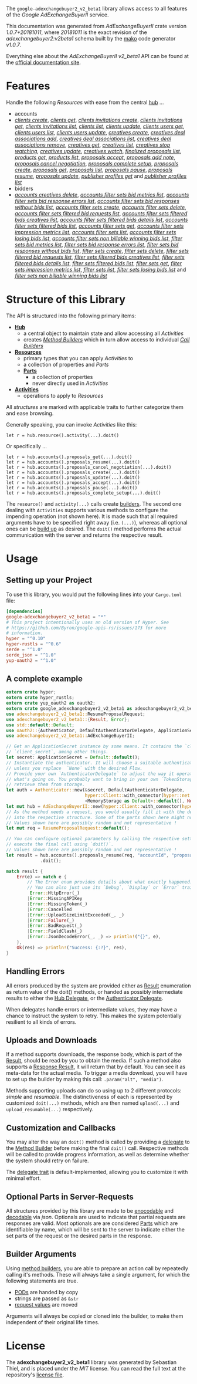 <!---
DO NOT EDIT !
This file was generated automatically from 'src/mako/api/README.md.mako'
DO NOT EDIT !
-->
The `google-adexchangebuyer2_v2_beta1` library allows access to all features of the *Google AdExchangeBuyerII* service.

This documentation was generated from *AdExchangeBuyerII* crate version *1.0.7+20181011*, where *20181011* is the exact revision of the *adexchangebuyer2:v2beta1* schema built by the [mako](http://www.makotemplates.org/) code generator *v1.0.7*.

Everything else about the *AdExchangeBuyerII* *v2_beta1* API can be found at the
[official documentation site](https://developers.google.com/authorized-buyers/apis/reference/rest/).
# Features

Handle the following *Resources* with ease from the central [hub](https://docs.rs/google-adexchangebuyer2_v2_beta1/1.0.7+20181011/google_adexchangebuyer2_v2_beta1/struct.AdExchangeBuyerII.html) ... 

* accounts
 * [*clients create*](https://docs.rs/google-adexchangebuyer2_v2_beta1/1.0.7+20181011/google_adexchangebuyer2_v2_beta1/struct.AccountClientCreateCall.html), [*clients get*](https://docs.rs/google-adexchangebuyer2_v2_beta1/1.0.7+20181011/google_adexchangebuyer2_v2_beta1/struct.AccountClientGetCall.html), [*clients invitations create*](https://docs.rs/google-adexchangebuyer2_v2_beta1/1.0.7+20181011/google_adexchangebuyer2_v2_beta1/struct.AccountClientInvitationCreateCall.html), [*clients invitations get*](https://docs.rs/google-adexchangebuyer2_v2_beta1/1.0.7+20181011/google_adexchangebuyer2_v2_beta1/struct.AccountClientInvitationGetCall.html), [*clients invitations list*](https://docs.rs/google-adexchangebuyer2_v2_beta1/1.0.7+20181011/google_adexchangebuyer2_v2_beta1/struct.AccountClientInvitationListCall.html), [*clients list*](https://docs.rs/google-adexchangebuyer2_v2_beta1/1.0.7+20181011/google_adexchangebuyer2_v2_beta1/struct.AccountClientListCall.html), [*clients update*](https://docs.rs/google-adexchangebuyer2_v2_beta1/1.0.7+20181011/google_adexchangebuyer2_v2_beta1/struct.AccountClientUpdateCall.html), [*clients users get*](https://docs.rs/google-adexchangebuyer2_v2_beta1/1.0.7+20181011/google_adexchangebuyer2_v2_beta1/struct.AccountClientUserGetCall.html), [*clients users list*](https://docs.rs/google-adexchangebuyer2_v2_beta1/1.0.7+20181011/google_adexchangebuyer2_v2_beta1/struct.AccountClientUserListCall.html), [*clients users update*](https://docs.rs/google-adexchangebuyer2_v2_beta1/1.0.7+20181011/google_adexchangebuyer2_v2_beta1/struct.AccountClientUserUpdateCall.html), [*creatives create*](https://docs.rs/google-adexchangebuyer2_v2_beta1/1.0.7+20181011/google_adexchangebuyer2_v2_beta1/struct.AccountCreativeCreateCall.html), [*creatives deal associations add*](https://docs.rs/google-adexchangebuyer2_v2_beta1/1.0.7+20181011/google_adexchangebuyer2_v2_beta1/struct.AccountCreativeDealAssociationAddCall.html), [*creatives deal associations list*](https://docs.rs/google-adexchangebuyer2_v2_beta1/1.0.7+20181011/google_adexchangebuyer2_v2_beta1/struct.AccountCreativeDealAssociationListCall.html), [*creatives deal associations remove*](https://docs.rs/google-adexchangebuyer2_v2_beta1/1.0.7+20181011/google_adexchangebuyer2_v2_beta1/struct.AccountCreativeDealAssociationRemoveCall.html), [*creatives get*](https://docs.rs/google-adexchangebuyer2_v2_beta1/1.0.7+20181011/google_adexchangebuyer2_v2_beta1/struct.AccountCreativeGetCall.html), [*creatives list*](https://docs.rs/google-adexchangebuyer2_v2_beta1/1.0.7+20181011/google_adexchangebuyer2_v2_beta1/struct.AccountCreativeListCall.html), [*creatives stop watching*](https://docs.rs/google-adexchangebuyer2_v2_beta1/1.0.7+20181011/google_adexchangebuyer2_v2_beta1/struct.AccountCreativeStopWatchingCall.html), [*creatives update*](https://docs.rs/google-adexchangebuyer2_v2_beta1/1.0.7+20181011/google_adexchangebuyer2_v2_beta1/struct.AccountCreativeUpdateCall.html), [*creatives watch*](https://docs.rs/google-adexchangebuyer2_v2_beta1/1.0.7+20181011/google_adexchangebuyer2_v2_beta1/struct.AccountCreativeWatchCall.html), [*finalized proposals list*](https://docs.rs/google-adexchangebuyer2_v2_beta1/1.0.7+20181011/google_adexchangebuyer2_v2_beta1/struct.AccountFinalizedProposalListCall.html), [*products get*](https://docs.rs/google-adexchangebuyer2_v2_beta1/1.0.7+20181011/google_adexchangebuyer2_v2_beta1/struct.AccountProductGetCall.html), [*products list*](https://docs.rs/google-adexchangebuyer2_v2_beta1/1.0.7+20181011/google_adexchangebuyer2_v2_beta1/struct.AccountProductListCall.html), [*proposals accept*](https://docs.rs/google-adexchangebuyer2_v2_beta1/1.0.7+20181011/google_adexchangebuyer2_v2_beta1/struct.AccountProposalAcceptCall.html), [*proposals add note*](https://docs.rs/google-adexchangebuyer2_v2_beta1/1.0.7+20181011/google_adexchangebuyer2_v2_beta1/struct.AccountProposalAddNoteCall.html), [*proposals cancel negotiation*](https://docs.rs/google-adexchangebuyer2_v2_beta1/1.0.7+20181011/google_adexchangebuyer2_v2_beta1/struct.AccountProposalCancelNegotiationCall.html), [*proposals complete setup*](https://docs.rs/google-adexchangebuyer2_v2_beta1/1.0.7+20181011/google_adexchangebuyer2_v2_beta1/struct.AccountProposalCompleteSetupCall.html), [*proposals create*](https://docs.rs/google-adexchangebuyer2_v2_beta1/1.0.7+20181011/google_adexchangebuyer2_v2_beta1/struct.AccountProposalCreateCall.html), [*proposals get*](https://docs.rs/google-adexchangebuyer2_v2_beta1/1.0.7+20181011/google_adexchangebuyer2_v2_beta1/struct.AccountProposalGetCall.html), [*proposals list*](https://docs.rs/google-adexchangebuyer2_v2_beta1/1.0.7+20181011/google_adexchangebuyer2_v2_beta1/struct.AccountProposalListCall.html), [*proposals pause*](https://docs.rs/google-adexchangebuyer2_v2_beta1/1.0.7+20181011/google_adexchangebuyer2_v2_beta1/struct.AccountProposalPauseCall.html), [*proposals resume*](https://docs.rs/google-adexchangebuyer2_v2_beta1/1.0.7+20181011/google_adexchangebuyer2_v2_beta1/struct.AccountProposalResumeCall.html), [*proposals update*](https://docs.rs/google-adexchangebuyer2_v2_beta1/1.0.7+20181011/google_adexchangebuyer2_v2_beta1/struct.AccountProposalUpdateCall.html), [*publisher profiles get*](https://docs.rs/google-adexchangebuyer2_v2_beta1/1.0.7+20181011/google_adexchangebuyer2_v2_beta1/struct.AccountPublisherProfileGetCall.html) and [*publisher profiles list*](https://docs.rs/google-adexchangebuyer2_v2_beta1/1.0.7+20181011/google_adexchangebuyer2_v2_beta1/struct.AccountPublisherProfileListCall.html)
* bidders
 * [*accounts creatives delete*](https://docs.rs/google-adexchangebuyer2_v2_beta1/1.0.7+20181011/google_adexchangebuyer2_v2_beta1/struct.BidderAccountCreativeDeleteCall.html), [*accounts filter sets bid metrics list*](https://docs.rs/google-adexchangebuyer2_v2_beta1/1.0.7+20181011/google_adexchangebuyer2_v2_beta1/struct.BidderAccountFilterSetBidMetricListCall.html), [*accounts filter sets bid response errors list*](https://docs.rs/google-adexchangebuyer2_v2_beta1/1.0.7+20181011/google_adexchangebuyer2_v2_beta1/struct.BidderAccountFilterSetBidResponseErrorListCall.html), [*accounts filter sets bid responses without bids list*](https://docs.rs/google-adexchangebuyer2_v2_beta1/1.0.7+20181011/google_adexchangebuyer2_v2_beta1/struct.BidderAccountFilterSetBidResponsesWithoutBidListCall.html), [*accounts filter sets create*](https://docs.rs/google-adexchangebuyer2_v2_beta1/1.0.7+20181011/google_adexchangebuyer2_v2_beta1/struct.BidderAccountFilterSetCreateCall.html), [*accounts filter sets delete*](https://docs.rs/google-adexchangebuyer2_v2_beta1/1.0.7+20181011/google_adexchangebuyer2_v2_beta1/struct.BidderAccountFilterSetDeleteCall.html), [*accounts filter sets filtered bid requests list*](https://docs.rs/google-adexchangebuyer2_v2_beta1/1.0.7+20181011/google_adexchangebuyer2_v2_beta1/struct.BidderAccountFilterSetFilteredBidRequestListCall.html), [*accounts filter sets filtered bids creatives list*](https://docs.rs/google-adexchangebuyer2_v2_beta1/1.0.7+20181011/google_adexchangebuyer2_v2_beta1/struct.BidderAccountFilterSetFilteredBidCreativeListCall.html), [*accounts filter sets filtered bids details list*](https://docs.rs/google-adexchangebuyer2_v2_beta1/1.0.7+20181011/google_adexchangebuyer2_v2_beta1/struct.BidderAccountFilterSetFilteredBidDetailListCall.html), [*accounts filter sets filtered bids list*](https://docs.rs/google-adexchangebuyer2_v2_beta1/1.0.7+20181011/google_adexchangebuyer2_v2_beta1/struct.BidderAccountFilterSetFilteredBidListCall.html), [*accounts filter sets get*](https://docs.rs/google-adexchangebuyer2_v2_beta1/1.0.7+20181011/google_adexchangebuyer2_v2_beta1/struct.BidderAccountFilterSetGetCall.html), [*accounts filter sets impression metrics list*](https://docs.rs/google-adexchangebuyer2_v2_beta1/1.0.7+20181011/google_adexchangebuyer2_v2_beta1/struct.BidderAccountFilterSetImpressionMetricListCall.html), [*accounts filter sets list*](https://docs.rs/google-adexchangebuyer2_v2_beta1/1.0.7+20181011/google_adexchangebuyer2_v2_beta1/struct.BidderAccountFilterSetListCall.html), [*accounts filter sets losing bids list*](https://docs.rs/google-adexchangebuyer2_v2_beta1/1.0.7+20181011/google_adexchangebuyer2_v2_beta1/struct.BidderAccountFilterSetLosingBidListCall.html), [*accounts filter sets non billable winning bids list*](https://docs.rs/google-adexchangebuyer2_v2_beta1/1.0.7+20181011/google_adexchangebuyer2_v2_beta1/struct.BidderAccountFilterSetNonBillableWinningBidListCall.html), [*filter sets bid metrics list*](https://docs.rs/google-adexchangebuyer2_v2_beta1/1.0.7+20181011/google_adexchangebuyer2_v2_beta1/struct.BidderFilterSetBidMetricListCall.html), [*filter sets bid response errors list*](https://docs.rs/google-adexchangebuyer2_v2_beta1/1.0.7+20181011/google_adexchangebuyer2_v2_beta1/struct.BidderFilterSetBidResponseErrorListCall.html), [*filter sets bid responses without bids list*](https://docs.rs/google-adexchangebuyer2_v2_beta1/1.0.7+20181011/google_adexchangebuyer2_v2_beta1/struct.BidderFilterSetBidResponsesWithoutBidListCall.html), [*filter sets create*](https://docs.rs/google-adexchangebuyer2_v2_beta1/1.0.7+20181011/google_adexchangebuyer2_v2_beta1/struct.BidderFilterSetCreateCall.html), [*filter sets delete*](https://docs.rs/google-adexchangebuyer2_v2_beta1/1.0.7+20181011/google_adexchangebuyer2_v2_beta1/struct.BidderFilterSetDeleteCall.html), [*filter sets filtered bid requests list*](https://docs.rs/google-adexchangebuyer2_v2_beta1/1.0.7+20181011/google_adexchangebuyer2_v2_beta1/struct.BidderFilterSetFilteredBidRequestListCall.html), [*filter sets filtered bids creatives list*](https://docs.rs/google-adexchangebuyer2_v2_beta1/1.0.7+20181011/google_adexchangebuyer2_v2_beta1/struct.BidderFilterSetFilteredBidCreativeListCall.html), [*filter sets filtered bids details list*](https://docs.rs/google-adexchangebuyer2_v2_beta1/1.0.7+20181011/google_adexchangebuyer2_v2_beta1/struct.BidderFilterSetFilteredBidDetailListCall.html), [*filter sets filtered bids list*](https://docs.rs/google-adexchangebuyer2_v2_beta1/1.0.7+20181011/google_adexchangebuyer2_v2_beta1/struct.BidderFilterSetFilteredBidListCall.html), [*filter sets get*](https://docs.rs/google-adexchangebuyer2_v2_beta1/1.0.7+20181011/google_adexchangebuyer2_v2_beta1/struct.BidderFilterSetGetCall.html), [*filter sets impression metrics list*](https://docs.rs/google-adexchangebuyer2_v2_beta1/1.0.7+20181011/google_adexchangebuyer2_v2_beta1/struct.BidderFilterSetImpressionMetricListCall.html), [*filter sets list*](https://docs.rs/google-adexchangebuyer2_v2_beta1/1.0.7+20181011/google_adexchangebuyer2_v2_beta1/struct.BidderFilterSetListCall.html), [*filter sets losing bids list*](https://docs.rs/google-adexchangebuyer2_v2_beta1/1.0.7+20181011/google_adexchangebuyer2_v2_beta1/struct.BidderFilterSetLosingBidListCall.html) and [*filter sets non billable winning bids list*](https://docs.rs/google-adexchangebuyer2_v2_beta1/1.0.7+20181011/google_adexchangebuyer2_v2_beta1/struct.BidderFilterSetNonBillableWinningBidListCall.html)




# Structure of this Library

The API is structured into the following primary items:

* **[Hub](https://docs.rs/google-adexchangebuyer2_v2_beta1/1.0.7+20181011/google_adexchangebuyer2_v2_beta1/struct.AdExchangeBuyerII.html)**
    * a central object to maintain state and allow accessing all *Activities*
    * creates [*Method Builders*](https://docs.rs/google-adexchangebuyer2_v2_beta1/1.0.7+20181011/google_adexchangebuyer2_v2_beta1/trait.MethodsBuilder.html) which in turn
      allow access to individual [*Call Builders*](https://docs.rs/google-adexchangebuyer2_v2_beta1/1.0.7+20181011/google_adexchangebuyer2_v2_beta1/trait.CallBuilder.html)
* **[Resources](https://docs.rs/google-adexchangebuyer2_v2_beta1/1.0.7+20181011/google_adexchangebuyer2_v2_beta1/trait.Resource.html)**
    * primary types that you can apply *Activities* to
    * a collection of properties and *Parts*
    * **[Parts](https://docs.rs/google-adexchangebuyer2_v2_beta1/1.0.7+20181011/google_adexchangebuyer2_v2_beta1/trait.Part.html)**
        * a collection of properties
        * never directly used in *Activities*
* **[Activities](https://docs.rs/google-adexchangebuyer2_v2_beta1/1.0.7+20181011/google_adexchangebuyer2_v2_beta1/trait.CallBuilder.html)**
    * operations to apply to *Resources*

All *structures* are marked with applicable traits to further categorize them and ease browsing.

Generally speaking, you can invoke *Activities* like this:

```Rust,ignore
let r = hub.resource().activity(...).doit()
```

Or specifically ...

```ignore
let r = hub.accounts().proposals_get(...).doit()
let r = hub.accounts().proposals_resume(...).doit()
let r = hub.accounts().proposals_cancel_negotiation(...).doit()
let r = hub.accounts().proposals_create(...).doit()
let r = hub.accounts().proposals_update(...).doit()
let r = hub.accounts().proposals_accept(...).doit()
let r = hub.accounts().proposals_pause(...).doit()
let r = hub.accounts().proposals_complete_setup(...).doit()
```

The `resource()` and `activity(...)` calls create [builders][builder-pattern]. The second one dealing with `Activities` 
supports various methods to configure the impending operation (not shown here). It is made such that all required arguments have to be 
specified right away (i.e. `(...)`), whereas all optional ones can be [build up][builder-pattern] as desired.
The `doit()` method performs the actual communication with the server and returns the respective result.

# Usage

## Setting up your Project

To use this library, you would put the following lines into your `Cargo.toml` file:

```toml
[dependencies]
google-adexchangebuyer2_v2_beta1 = "*"
# This project intentionally uses an old version of Hyper. See
# https://github.com/Byron/google-apis-rs/issues/173 for more
# information.
hyper = "^0.10"
hyper-rustls = "^0.6"
serde = "^1.0"
serde_json = "^1.0"
yup-oauth2 = "^1.0"
```

## A complete example

```Rust
extern crate hyper;
extern crate hyper_rustls;
extern crate yup_oauth2 as oauth2;
extern crate google_adexchangebuyer2_v2_beta1 as adexchangebuyer2_v2_beta1;
use adexchangebuyer2_v2_beta1::ResumeProposalRequest;
use adexchangebuyer2_v2_beta1::{Result, Error};
use std::default::Default;
use oauth2::{Authenticator, DefaultAuthenticatorDelegate, ApplicationSecret, MemoryStorage};
use adexchangebuyer2_v2_beta1::AdExchangeBuyerII;

// Get an ApplicationSecret instance by some means. It contains the `client_id` and 
// `client_secret`, among other things.
let secret: ApplicationSecret = Default::default();
// Instantiate the authenticator. It will choose a suitable authentication flow for you, 
// unless you replace  `None` with the desired Flow.
// Provide your own `AuthenticatorDelegate` to adjust the way it operates and get feedback about 
// what's going on. You probably want to bring in your own `TokenStorage` to persist tokens and
// retrieve them from storage.
let auth = Authenticator::new(&secret, DefaultAuthenticatorDelegate,
                              hyper::Client::with_connector(hyper::net::HttpsConnector::new(hyper_rustls::TlsClient::new())),
                              <MemoryStorage as Default>::default(), None);
let mut hub = AdExchangeBuyerII::new(hyper::Client::with_connector(hyper::net::HttpsConnector::new(hyper_rustls::TlsClient::new())), auth);
// As the method needs a request, you would usually fill it with the desired information
// into the respective structure. Some of the parts shown here might not be applicable !
// Values shown here are possibly random and not representative !
let mut req = ResumeProposalRequest::default();

// You can configure optional parameters by calling the respective setters at will, and
// execute the final call using `doit()`.
// Values shown here are possibly random and not representative !
let result = hub.accounts().proposals_resume(req, "accountId", "proposalId")
             .doit();

match result {
    Err(e) => match e {
        // The Error enum provides details about what exactly happened.
        // You can also just use its `Debug`, `Display` or `Error` traits
         Error::HttpError(_)
        |Error::MissingAPIKey
        |Error::MissingToken(_)
        |Error::Cancelled
        |Error::UploadSizeLimitExceeded(_, _)
        |Error::Failure(_)
        |Error::BadRequest(_)
        |Error::FieldClash(_)
        |Error::JsonDecodeError(_, _) => println!("{}", e),
    },
    Ok(res) => println!("Success: {:?}", res),
}

```
## Handling Errors

All errors produced by the system are provided either as [Result](https://docs.rs/google-adexchangebuyer2_v2_beta1/1.0.7+20181011/google_adexchangebuyer2_v2_beta1/enum.Result.html) enumeration as return value of 
the doit() methods, or handed as possibly intermediate results to either the 
[Hub Delegate](https://docs.rs/google-adexchangebuyer2_v2_beta1/1.0.7+20181011/google_adexchangebuyer2_v2_beta1/trait.Delegate.html), or the [Authenticator Delegate](https://docs.rs/yup-oauth2/*/yup_oauth2/trait.AuthenticatorDelegate.html).

When delegates handle errors or intermediate values, they may have a chance to instruct the system to retry. This 
makes the system potentially resilient to all kinds of errors.

## Uploads and Downloads
If a method supports downloads, the response body, which is part of the [Result](https://docs.rs/google-adexchangebuyer2_v2_beta1/1.0.7+20181011/google_adexchangebuyer2_v2_beta1/enum.Result.html), should be
read by you to obtain the media.
If such a method also supports a [Response Result](https://docs.rs/google-adexchangebuyer2_v2_beta1/1.0.7+20181011/google_adexchangebuyer2_v2_beta1/trait.ResponseResult.html), it will return that by default.
You can see it as meta-data for the actual media. To trigger a media download, you will have to set up the builder by making
this call: `.param("alt", "media")`.

Methods supporting uploads can do so using up to 2 different protocols: 
*simple* and *resumable*. The distinctiveness of each is represented by customized 
`doit(...)` methods, which are then named `upload(...)` and `upload_resumable(...)` respectively.

## Customization and Callbacks

You may alter the way an `doit()` method is called by providing a [delegate](https://docs.rs/google-adexchangebuyer2_v2_beta1/1.0.7+20181011/google_adexchangebuyer2_v2_beta1/trait.Delegate.html) to the 
[Method Builder](https://docs.rs/google-adexchangebuyer2_v2_beta1/1.0.7+20181011/google_adexchangebuyer2_v2_beta1/trait.CallBuilder.html) before making the final `doit()` call. 
Respective methods will be called to provide progress information, as well as determine whether the system should 
retry on failure.

The [delegate trait](https://docs.rs/google-adexchangebuyer2_v2_beta1/1.0.7+20181011/google_adexchangebuyer2_v2_beta1/trait.Delegate.html) is default-implemented, allowing you to customize it with minimal effort.

## Optional Parts in Server-Requests

All structures provided by this library are made to be [enocodable](https://docs.rs/google-adexchangebuyer2_v2_beta1/1.0.7+20181011/google_adexchangebuyer2_v2_beta1/trait.RequestValue.html) and 
[decodable](https://docs.rs/google-adexchangebuyer2_v2_beta1/1.0.7+20181011/google_adexchangebuyer2_v2_beta1/trait.ResponseResult.html) via *json*. Optionals are used to indicate that partial requests are responses 
are valid.
Most optionals are are considered [Parts](https://docs.rs/google-adexchangebuyer2_v2_beta1/1.0.7+20181011/google_adexchangebuyer2_v2_beta1/trait.Part.html) which are identifiable by name, which will be sent to 
the server to indicate either the set parts of the request or the desired parts in the response.

## Builder Arguments

Using [method builders](https://docs.rs/google-adexchangebuyer2_v2_beta1/1.0.7+20181011/google_adexchangebuyer2_v2_beta1/trait.CallBuilder.html), you are able to prepare an action call by repeatedly calling it's methods.
These will always take a single argument, for which the following statements are true.

* [PODs][wiki-pod] are handed by copy
* strings are passed as `&str`
* [request values](https://docs.rs/google-adexchangebuyer2_v2_beta1/1.0.7+20181011/google_adexchangebuyer2_v2_beta1/trait.RequestValue.html) are moved

Arguments will always be copied or cloned into the builder, to make them independent of their original life times.

[wiki-pod]: http://en.wikipedia.org/wiki/Plain_old_data_structure
[builder-pattern]: http://en.wikipedia.org/wiki/Builder_pattern
[google-go-api]: https://github.com/google/google-api-go-client

# License
The **adexchangebuyer2_v2_beta1** library was generated by Sebastian Thiel, and is placed 
under the *MIT* license.
You can read the full text at the repository's [license file][repo-license].

[repo-license]: https://github.com/Byron/google-apis-rsblob/master/LICENSE.md
